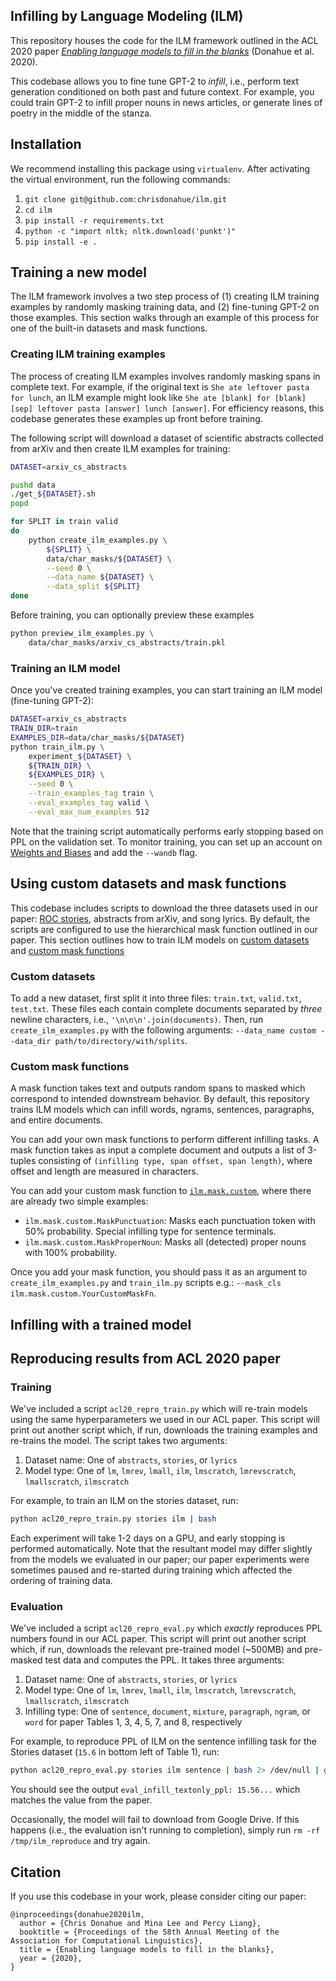 ## Infilling by Language Modeling (ILM)

This repository houses the code for the ILM framework outlined in the ACL 2020 paper [_Enabling language models to fill in the blanks_](https://arxiv.org/abs/2005.05339) (Donahue et al. 2020).

This codebase allows you to fine tune GPT-2 to _infill_, i.e., perform text generation conditioned on both past and future context. For example, you could train GPT-2 to infill proper nouns in news articles, or generate lines of poetry in the middle of the stanza.

## Installation

We recommend installing this package using `virtualenv`. After activating the virtual environment, run the following commands:

1. `git clone git@github.com:chrisdonahue/ilm.git`
1. `cd ilm`
1. `pip install -r requirements.txt`
1. `python -c "import nltk; nltk.download('punkt')"`
1. `pip install -e .`

## Training a new model

The ILM framework involves a two step process of (1) creating ILM training examples by randomly masking training data, and (2) fine-tuning GPT-2 on those examples. This section walks through an example of this process for one of the built-in datasets and mask functions.

### Creating ILM training examples

The process of creating ILM examples involves randomly masking spans in complete text. For example, if the original text is `She ate leftover pasta for lunch`, an ILM example might look like `She ate [blank] for [blank] [sep] leftover pasta [answer] lunch [answer]`. For efficiency reasons, this codebase generates these examples up front before training.

The following script will download a dataset of scientific abstracts collected from arXiv and then create ILM examples for training:

```sh
DATASET=arxiv_cs_abstracts

pushd data
./get_${DATASET}.sh
popd

for SPLIT in train valid
do
	python create_ilm_examples.py \
		${SPLIT} \
		data/char_masks/${DATASET} \
		--seed 0 \
		--data_name ${DATASET} \
		--data_split ${SPLIT}
done
```

Before training, you can optionally preview these examples

```sh
python preview_ilm_examples.py \
	data/char_masks/arxiv_cs_abstracts/train.pkl
```

### Training an ILM model

Once you've created training examples, you can start training an ILM model (fine-tuning GPT-2):

```sh
DATASET=arxiv_cs_abstracts
TRAIN_DIR=train
EXAMPLES_DIR=data/char_masks/${DATASET}
python train_ilm.py \
	experiment_${DATASET} \
	${TRAIN_DIR} \
	${EXAMPLES_DIR} \
	--seed 0 \
	--train_examples_tag train \
	--eval_examples_tag valid \
	--eval_max_num_examples 512
```

Note that the training script automatically performs early stopping based on PPL on the validation set. To monitor training, you can set up an account on [Weights and Biases](https://www.wandb.com) and add the `--wandb` flag.

## Using custom datasets and mask functions

This codebase includes scripts to download the three datasets used in our paper: [ROC stories](https://cs.rochester.edu/nlp/rocstories/), abstracts from arXiv, and song lyrics. By default, the scripts are configured to use the hierarchical mask function outlined in our paper. This section outlines how to train ILM models on [custom datasets](#custom-datasets) and [custom mask functions](#custom-mask-functions)

### Custom datasets

To add a new dataset, first split it into three files: `train.txt`, `valid.txt`, `test.txt`. These files each contain complete documents separated by _three_ newline characters, i.e., `'\n\n\n'.join(documents)`. Then, run `create_ilm_examples.py` with the following arguments: `--data_name custom --data_dir path/to/directory/with/splits`.

### Custom mask functions

A mask function takes text and outputs random spans to masked which correspond to intended downstream behavior. By default, this repository trains ILM models which can infill words, ngrams, sentences, paragraphs, and entire documents.

You can add your own mask functions to perform different infilling tasks. A mask function takes as input a complete document and outputs a list of 3-tuples consisting of `(infilling type, span offset, span length)`, where offset and length are measured in characters.

You can add your custom mask function to [`ilm.mask.custom`](https://github.com/chrisdonahue/ilm_final/blob/master/ilm/mask/custom.py), where there are already two simple examples:

- `ilm.mask.custom.MaskPunctuation`: Masks each punctuation token with 50% probability. Special infilling type for sentence terminals.
- `ilm.mask.custom.MaskProperNoun`: Masks all (detected) proper nouns with 100% probability.

Once you add your mask function, you should pass it as an argument to `create_ilm_examples.py` and `train_ilm.py` scripts e.g.: `--mask_cls ilm.mask.custom.YourCustomMaskFn`.

## Infilling with a trained model

## Reproducing results from ACL 2020 paper

### Training

We've included a script `acl20_repro_train.py` which will re-train models using the same hyperparameters we used in our ACL paper. This script will print out another script which, if run, downloads the training examples and re-trains the model. The script takes two arguments:

1. Dataset name: One of `abstracts`, `stories`, or `lyrics`
1. Model type: One of `lm`, `lmrev`, `lmall`, `ilm`, `lmscratch`, `lmrevscratch`, `lmallscratch`, `ilmscratch`

For example, to train an ILM on the stories dataset, run:

```sh
python acl20_repro_train.py stories ilm | bash
```

Each experiment will take 1-2 days on a GPU, and early stopping is performed automatically. Note that the resultant model may differ slightly from the models we evaluated in our paper; our paper experiments were sometimes paused and re-started during training which affected the ordering of training data.

### Evaluation

We've included a script `acl20_repro_eval.py` which _exactly_ reproduces PPL numbers found in our ACL paper. This script will print out another script which, if run, downloads the relevant pre-trained model (~500MB) and pre-masked test data and computes the PPL. It takes three arguments:

1. Dataset name: One of `abstracts`, `stories`, or `lyrics`
1. Model type: One of `lm`, `lmrev`, `lmall`, `ilm`, `lmscratch`, `lmrevscratch`, `lmallscratch`, `ilmscratch`
1. Infilling type: One of `sentence`, `document`, `mixture`, `paragraph`, `ngram`, or `word` for paper Tables 1, 3, 4, 5, 7, and 8, respectively

For example, to reproduce PPL of ILM on the sentence infilling task for the Stories dataset (`15.6` in bottom left of Table 1), run:

```sh
python acl20_repro_eval.py stories ilm sentence | bash 2> /dev/null | grep eval_infill_textonly_ppl
```

You should see the output `eval_infill_textonly_ppl: 15.56...` which matches the value from the paper.

Occasionally, the model will fail to download from Google Drive. If this happens (i.e., the evaluation isn't running to completion), simply run `rm -rf /tmp/ilm_reproduce` and try again.

## Citation

If you use this codebase in your work, please consider citing our paper:

```
@inproceedings{donahue2020ilm,
  author = {Chris Donahue and Mina Lee and Percy Liang},
  booktitle = {Proceedings of the 58th Annual Meeting of the Association for Computational Linguistics},
  title = {Enabling language models to fill in the blanks},
  year = {2020},
}
```

